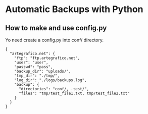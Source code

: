 # Automatic Backups with Python

## How to make and use config.py
Yo need create a config.py into conf/ directory.

```
{
  "artegrafico.net": {
    "ftp": "ftp.artegrafico.net",
    "user": "user",
    "passwd": "pass",
    "backup_dir": "uploads/",
    "tmp_dir": "./tmp/",
    "log_dir": "./logs/backups.log",
    "backup": {
      "directories": "conf/, .test/",
      "files": "tmp/test_file1.txt, tmp/test_file2.txt"
    }
  }
}
```
